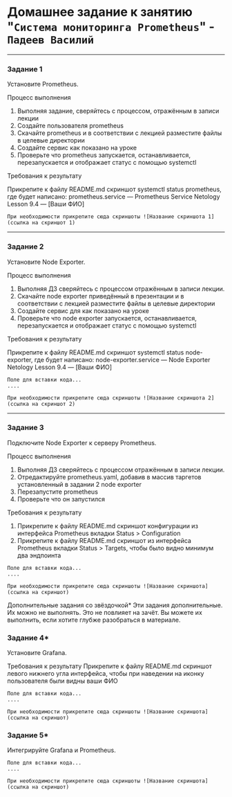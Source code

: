 # Домашнее задание к занятию "`Система мониторинга Prometheus`" - `Падеев Василий`


---

### Задание 1

Установите Prometheus.

Процесс выполнения
1. Выполняя задание, сверяйтесь с процессом, отражённым в записи лекции
2. Создайте пользователя prometheus
3. Скачайте prometheus и в соответствии с лекцией разместите файлы в целевые директории
4. Создайте сервис как показано на уроке
5. Проверьте что prometheus запускается, останавливается, перезапускается и отображает статус с помощью systemctl

Требования к результату

 Прикрепите к файлу README.md скриншот systemctl status prometheus, где будет написано: prometheus.service — Prometheus Service Netology Lesson 9.4 — [Ваши ФИО]


`При необходимости прикрепитe сюда скриншоты
![Название скриншота 1](ссылка на скриншот 1)`


---

### Задание 2

Установите Node Exporter.

Процесс выполнения
1. Выполняя ДЗ сверяйтесь с процессом отражённым в записи лекции.
2. Скачайте node exporter приведённый в презентации и в соответствии с лекцией разместите файлы в целевые директории
3. Создайте сервис для как показано на уроке
4. Проверьте что node exporter запускается, останавливается, перезапускается и отображает статус с помощью systemctl

Требования к результату

 Прикрепите к файлу README.md скриншот systemctl status node-exporter, где будет написано: node-exporter.service — Node Exporter Netology Lesson 9.4 — [Ваши ФИО]


```
Поле для вставки кода...
....
```

`При необходимости прикрепитe сюда скриншоты
![Название скриншота 2](ссылка на скриншот 2)`


---

### Задание 3

Подключите Node Exporter к серверу Prometheus.

Процесс выполнения
1. Выполняя ДЗ сверяйтесь с процессом отражённым в записи лекции.
2. Отредактируйте prometheus.yaml, добавив в массив таргетов установленный в задании 2 node exporter
3. Перезапустите prometheus
4. Проверьте что он запустился

Требования к результату

1.  Прикрепите к файлу README.md скриншот конфигурации из интерфейса Prometheus вкладки Status > Configuration
2.  Прикрепите к файлу README.md скриншот из интерфейса Prometheus вкладки Status > Targets, чтобы было видно минимум два эндпоинта


```
Поле для вставки кода...
....
```

`При необходимости прикрепитe сюда скриншоты
![Название скриншота](ссылка на скриншот)`

Дополнительные задания со звёздочкой*
Эти задания дополнительные. Их можно не выполнять. Это не повлияет на зачёт. Вы можете их выполнить, если хотите глубже разобраться в материале.

### Задание 4*

Установите Grafana.

Требования к результату
 Прикрепите к файлу README.md скриншот левого нижнего угла интерфейса, чтобы при наведении на иконку пользователя были видны ваши ФИО


```
Поле для вставки кода...
....
```

`При необходимости прикрепитe сюда скриншоты
![Название скриншота](ссылка на скриншот)`


### Задание 5*

Интегрируйте Grafana и Prometheus.


```
Поле для вставки кода...
....
```

`При необходимости прикрепитe сюда скриншоты
![Название скриншота](ссылка на скриншот)`

